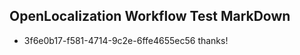 ## OpenLocalization Workflow Test MarkDown
* 3f6e0b17-f581-4714-9c2e-6ffe4655ec56 thanks!

<!--HONumber=Sep16_HO1-->


